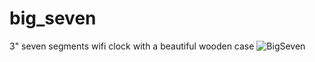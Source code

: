 big_seven
=========

3" seven segments wifi clock with a beautiful wooden case
![BigSeven](images/DSC_2356.JPG?raw=true "BigSeven")
